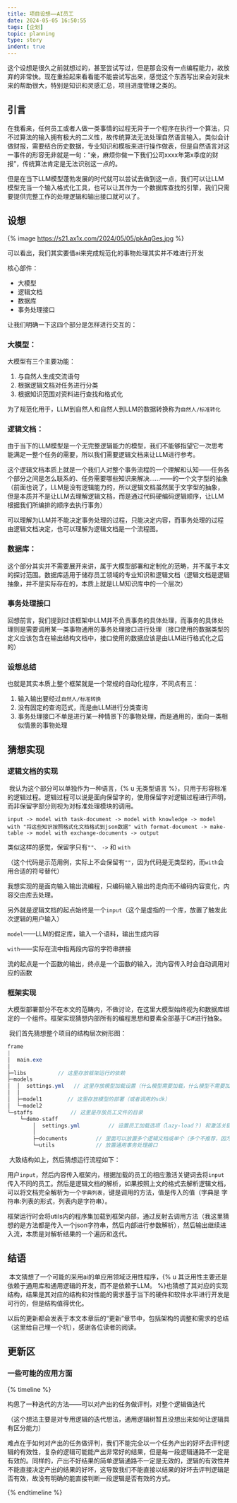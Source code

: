 ```yaml
---
title: 项目设想——AI员工
date: 2024-05-05 16:50:55
tags: [企划]
topic: planning
type: story
indent: true
---
```


​	这个设想是很久之前就想过的，甚至尝试写过，但是那会没有一点编程能力，故放弃的非常快。现在重拾起来看看能不能尝试写出来，感觉这个东西写出来会对我未来的帮助很大，特别是知识和灵感汇总，项目进度管理之类的。

## 引言

​	在我看来，任何员工或者人做一类事情的过程无异于一个程序在执行一个算法，只不过算法的输入拥有极大的二义性，故传统算法无法处理自然语言输入。类似会计做财报，需要结合历史数据，专业知识和模板来进行操作做表，但是自然语言对这一事件的形容无非就是一句：“亲，麻烦你做一下我们公司xxxx年第x季度的财报”，传统算法肯定是无法识别这一点的。

​	但是在当下LLM模型蓬勃发展的时代就可以尝试去做到这一点，我们可以让LLM模型充当一个输入格式化工具，也可以让其作为一个数据库查找的引擎，我们只需要提供完整工作的处理逻辑和输出接口就可以了。

## 设想

{% image https://s21.ax1x.com/2024/05/05/pkAqGes.jpg %}

可以看出，我们其实要借ai来完成规范化的事物处理其实并不难进行开发

核心部件：

- 大模型
- 逻辑文档
- 数据库
- 事务处理接口

让我们明确一下这四个部分是怎样进行交互的：

### 大模型：

大模型有三个主要功能：

1. 与自然人生成交流语句
2. 根据逻辑文档对任务进行分类
3. 根据知识范围对资料进行查找和格式化

为了规范化用于，LLM到自然人和自然人到LLM的数据转换称为`自然人/标准转化`

### 逻辑文档：

​	由于当下的LLM模型是一个无完整逻辑能力的模型，我们不能够指望它一次思考能满足一整个任务的需要，所以我们需要逻辑文档来让LLM进行参考。

​	这个逻辑文档本质上就是一个我们人对整个事务流程的一个理解和认知——任务各个部分之间是怎么联系的、任务需要哪些知识来解决......——的一个文字型的抽象（前面也说了，LLM是没有逻辑能力的，所以逻辑文档虽然属于文字型的抽象，但是本质并不是让LLM去理解逻辑文档，而是通过代码硬编码逻辑顺序，让LLM根据我们所编排的顺序去执行事务）

​	可以理解为LLM并不能决定事务处理的过程，只能决定内容，而事务处理的过程由逻辑文档决定，也可以理解为逻辑文档是一个流程图。

### 数据库：

​	这个部分其实并不需要展开来讲，属于大模型部署和定制化的范畴，并不属于本文的探讨范围。数据库适用于储存员工领域的专业知识和逻辑文档（逻辑文档是逻辑抽象，并不是实际存在的，本质上就是LLM知识库中的一个层次）

### 事务处理接口

​	回想前言，我们提到过该框架中LLM并不负责事务的具体处理，而事务的具体处理则是需要调用某一类事物通用的事务处理接口进行处理（接口使用的数据类型的定义应该包含在输出结构文档中，接口使用的数据应该是由LLM进行格式化之后的）



### 设想总结

也就是其实本质上整个框架就是一个常规的自动化程序，不同点有三：

1. 输入输出要经过`自然人/标准转换`
2. 没有固定的查询范式，而是由LLM进行分类查询
3. 事务处理接口不单是进行某一种情景下的事物处理，而是通用的，面向一类相似情景的事物处理



## 猜想实现

### 逻辑文档的实现

​	我认为这个部分可以单独作为一种语言，{% u 无类型语言 %}，只用于形容标准的逻辑过程。逻辑过程可以说是面向保留字的，使用保留字对逻辑过程进行声明，而非保留字部分则视为对标准处理模块的调用。

```
input -> model with task-document -> model with knowledge -> model with "将这些知识按照格式化文档格式到json数据" with format-document -> make-table -> model with exchange-documents -> output
```

类似这样的感觉，保留字只有`""`、 `->` 和 `with` 

（这个代码是示范用例，实际上不会保留有`""`，因为代码是无类型的，而`with`会用合适的符号替代）

我想实现的是面向输入输出流编程，只编码输入输出的走向而不编码内容变化，内容交由库去处理。

另外就是逻辑文档的起点始终是一个`input`（这个是虚指的一个库，放置了触发此次逻辑的用户输入）

`model`——LLM的假定库，输入一个语料，输出生成内容

`with`——实际在流中指两段内容的字符串拼接

流的起点是一个函数的输出，终点是一个函数的输入，流内容传入时会自动调用对应的函数 

### 框架实现

​	大模型部署部分不在本文的范畴内，不做讨论，在这里大模型始终视为和数据库绑定的一个组件。框架实现猜想内部所有的编程思想和要素全部基于C#进行抽象。

​	我们首先猜想整个项目的结构层次树形图：

```c#
frame
|
│  main.exe
│
├─libs			// 这里存放框架运行的依赖
├─models
│  │  settings.yml   // 这里存放模型加载设置（什么模型需要加载，什么模型不需要加载，链接token等）
│  │
│  ├─model1        // 这里存放模型的部署（或者调用的sdk）
│  └─model2
└─staffs			// 这里是存放员工文件的目录
    └─demo-staff
        │  settings.yml			// 设置员工加载选项（lazy-load？) 和激活关键词
        │
        ├─documents			// 里面可以放置多个逻辑文档或单个（多个不推荐，因为让LLM自行决定有风险）
        └─utils				// 放置通用事务处理接口
```

​	大致结构如上，然后猜想运行流程如下：

​	用户`input`，然后内容传入框架内，根据加载的员工的相应激活关键词去将`input`传入不同的员工。然后是逻辑文档的解析，如果按照上文的格式去解析逻辑文档，可以将文档完全解析为一个`字典列表`，键是调用的方法，值是传入的值（字典是 字符串:列表的形式，列表内是字符串）。

​	框架运行时会将utils内的程序集加载到框架内部，通过反射去调用方法（我这里猜想的是方法都是传入一个json字符串，然后内部进行参数解析），然后输出继续进入流，本质是对解析结果的一个遍历和迭代。

## 结语

​	本文猜想了一个可能的采用ai的单应用领域泛用性程序，{% u 其泛用性主要还是依赖于通用库和通用逻辑的开发，而不是依赖于LLM。 %}也猜想了其对应的实现结构，结果是其对应的结构和对性能的需求基于当下的硬件和软件水平进行开发是可行的，但是结构值得优化。

​	以后的更新都会发表于本文本章后的“更新”章节中，包括架构的调整和需求的总结（这里给自己埋一个坑），感谢各位读者的阅读。



## 更新区



### 一些可能的应用方面

{% timeline %}

<!-- node 2024 年 5 月 6 日 -->

构思了一种迭代的方法——可以对产出的任务做评判，对整个逻辑做迭代

（这个想法主要是对专用逻辑的迭代想法，通用逻辑树暂且没想出来如何让逻辑具有区分能力）

​	难点在于如何对产出的任务做评判，我们不能完全以一个任务产出的好坏去评判逻辑的有效性，复杂的逻辑可能能产出非常好的结果，但是每一段逻辑通路不一定是有效的。同样的，产出不好结果的简单逻辑通路不一定是无效的，逻辑的有效性并不能直接决定产出的结果的好坏，这导致我们不能直接以结果的好坏去评判逻辑是否有效，故没有明确的能直接判断一段逻辑是否有效的方式。

{% endtimeline %}
